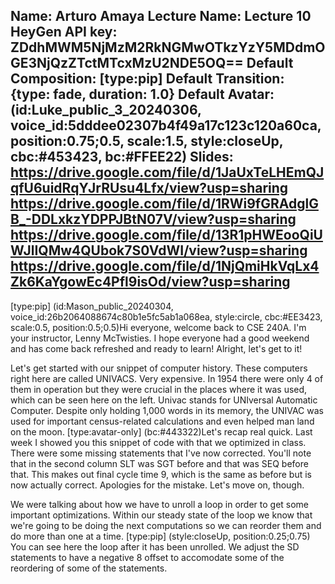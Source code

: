 Name: Arturo Amaya
Lecture Name: Lecture 10
HeyGen API key: ZDdhMWM5NjMzM2RkNGMwOTkzYzY5MDdmOGE3NjQzZTctMTcxMzU2NDE5OQ==
Default Composition: [type:pip]
Default Transition: {type: fade, duration: 1.0}
Default Avatar: (id:Luke_public_3_20240306, voice_id:5dddee02307b4f49a17c123c120a60ca, position:0.75;0.5, scale:1.5, style:closeUp, cbc:#453423, bc:#FFEE22)
Slides:
    https://drive.google.com/file/d/1JaUxTeLHEmQJqfU6uidRqYJrRUsu4Lfx/view?usp=sharing
    https://drive.google.com/file/d/1RWi9fGRAdglGB_-DDLxkzYDPPJBtN07V/view?usp=sharing
    https://drive.google.com/file/d/13R1pHWEooQiUWJlIQMw4QUbok7S0VdWI/view?usp=sharing
    https://drive.google.com/file/d/1NjQmiHkVqLx4Zk6KaYgowEc4Pfl9isOd/view?usp=sharing
--

[type:pip] (id:Mason_public_20240304, voice_id:26b2064088674c80b1e5fc5ab1a068ea, style:circle, cbc:#EE3423, scale:0.5, position:0.5;0.5)Hi everyone, welcome back to CSE 240A. I'm your instructor, Lenny McTwisties. I hope everyone had a good weekend and has come back refreshed and ready to learn! Alright, let's get to it!

Let's get started with our snippet of computer history. These computers right here are called UNIVACS. Very expensive. In 1954 there were only 4 of them in operation but they were crucial in the places where it was used, which can be seen here on the left. Univac stands for UNIversal Automatic Computer. Despite only holding 1,000 words in its memory, the UNIVAC was used for important census-related calculations and even helped man land on the moon. [type:avatar-only] (bc:#443322)Let's recap real quick. Last week I showed you this snippet of code with that we optimized in class. There were some missing statements that I've now corrected. You'll note that in the second column SLT was SGT before and that was SEQ before that. This makes out final cycle time 9, which is the same as before but is now actually correct. Apologies for the mistake. Let's move on, though.

We were talking about how we have to unroll a loop in order to get some important optimizations. Within our steady state of the loop we know that we're going to be doing the next computations so we can reorder them and do more than one at a time. [type:pip] (style:closeUp, position:0.25;0.75) You can see here the loop after it has been unrolled. We adjust the SD statements to have a negative 8 offset to accomodate some of the reordering of some of the statements. 